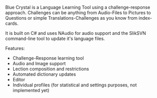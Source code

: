 Blue Crystal is a Language Learning Tool using a challenge-response approach. Challenges can be anything from Audio-Files to Pictures to Questions or simple Translations-Challenges as you know from index-cards.

It is built on C# and uses NAudio for audio support and the SlikSVN command-line tool to update it's language files.

Features:
  * Challenge-Response learning tool
  * Audio and Image support
  * Lection composition and restrictions
  * Automated dictionary updates
  * Editor
  * Individual profiles (for statistical and settings purposes, not implemented yet)